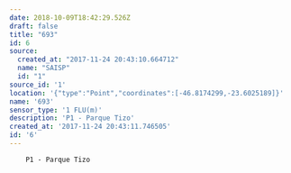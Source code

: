 ```yaml
---
date: 2018-10-09T18:42:29.526Z
draft: false
title: "693"
id: 6
source:
  created_at: "2017-11-24 20:43:10.664712"
  name: "SAISP"
  id: "1"
source_id: '1'
location: '{"type":"Point","coordinates":[-46.8174299,-23.6025189]}'
name: '693'
sensor_type: '1 FLU(m)'
description: 'P1 - Parque Tizo'
created_at: '2017-11-24 20:43:11.746505'
id: '6'
---
```

		P1 - Parque Tizo